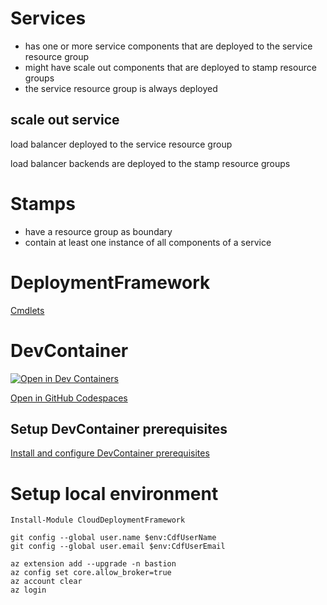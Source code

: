 # Services 
* has one or more service components that are deployed to the service resource group
* might have scale out components that are deployed to stamp resource groups
* the service resource group is always deployed

## scale out service
load balancer deployed to the service resource group

load balancer backends are deployed to the stamp resource groups

# Stamps

* have a resource group as boundary
* contain at least one instance of all components of a service

# DeploymentFramework

[Cmdlets](cmdlets/readme.md)

# DevContainer
[![Open in Dev Containers](https://img.shields.io/static/v1?label=Dev%20Containers&message=Open%20in%20VS%20code&color=blue&logo=visualstudiocode)](https://vscode.dev/redirect?url=vscode://ms-vscode-remote.remote-containers/cloneInVolume?url=https://github.com/fabian-lohauss/CloudDeploymentFramework)

[Open in GitHub Codespaces](https://github.com/codespaces/new?repository=fabian-lohauss/CloudDeploymentFramework)

## Setup DevContainer prerequisites

[Install and configure DevContainer prerequisites](docs/readme.DevContainer.md)

# Setup local environment

```pwsh
Install-Module CloudDeploymentFramework
```

```pwsh
git config --global user.name $env:CdfUserName
git config --global user.email $env:CdfUserEmail

az extension add --upgrade -n bastion
az config set core.allow_broker=true
az account clear
az login

```
